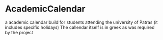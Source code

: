 # AcademicCalendar
a academic calendar build for students attending the university of Patras (it includes specific holidays)
The callendar itself is in greek as was required by the project
